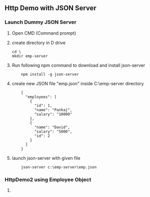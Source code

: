 ## Http Demo with JSON Server

### Launch Dummy JSON Server

1.	Open CMD (Command prompt)
2.	create directory in D drive
	```
	cd \
	mkdir emp-server
	```

3.	Run following npm command to download and install json-server
	```
		npm install -g json-server
	```

4.	create new JSON file "emp.json" inside C:\emp-server directory
	```
		{
		  "employees": [
		    {
		      "id": 1,
		      "name": "Pankaj",
		      "salary": "10000"
		    },
		    {
		      "name": "David",
		      "salary": "5000",
		      "id": 2
		    }
		  ]	
		}
	```

5.	launch json-server with given file
	```
		json-server c:\emp-server\emp.json
	```

### HttpDemo2 using Employee Object
1.	